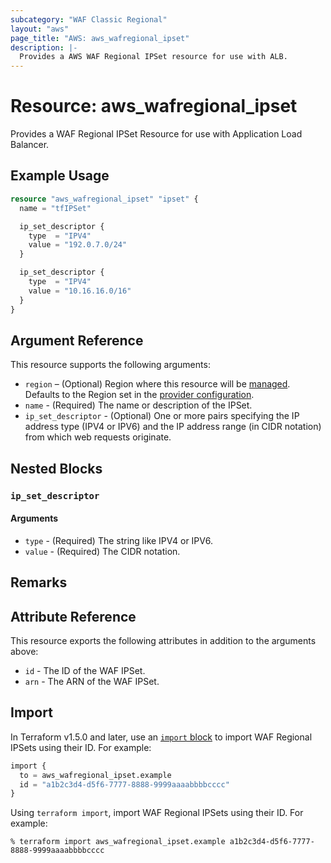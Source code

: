 ```yaml
---
subcategory: "WAF Classic Regional"
layout: "aws"
page_title: "AWS: aws_wafregional_ipset"
description: |-
  Provides a AWS WAF Regional IPSet resource for use with ALB.
---
```


# Resource: aws_wafregional_ipset

Provides a WAF Regional IPSet Resource for use with Application Load Balancer.

## Example Usage

```terraform
resource "aws_wafregional_ipset" "ipset" {
  name = "tfIPSet"

  ip_set_descriptor {
    type  = "IPV4"
    value = "192.0.7.0/24"
  }

  ip_set_descriptor {
    type  = "IPV4"
    value = "10.16.16.0/16"
  }
}
```

## Argument Reference

This resource supports the following arguments:

* `region` – (Optional) Region where this resource will be [managed](https://docs.aws.amazon.com/general/latest/gr/rande.html#regional-endpoints). Defaults to the Region set in the [provider configuration](https://registry.terraform.io/providers/hashicorp/aws/latest/docs#aws-configuration-reference).
* `name` - (Required) The name or description of the IPSet.
* `ip_set_descriptor` - (Optional) One or more pairs specifying the IP address type (IPV4 or IPV6) and the IP address range (in CIDR notation) from which web requests originate.

## Nested Blocks

### `ip_set_descriptor`

#### Arguments

* `type` - (Required) The string like IPV4 or IPV6.
* `value` - (Required) The CIDR notation.

## Remarks

## Attribute Reference

This resource exports the following attributes in addition to the arguments above:

* `id` - The ID of the WAF IPSet.
* `arn` - The ARN of the WAF IPSet.

## Import

In Terraform v1.5.0 and later, use an [`import` block](https://developer.hashicorp.com/terraform/language/import) to import WAF Regional IPSets using their ID. For example:

```terraform
import {
  to = aws_wafregional_ipset.example
  id = "a1b2c3d4-d5f6-7777-8888-9999aaaabbbbcccc"
}
```

Using `terraform import`, import WAF Regional IPSets using their ID. For example:

```console
% terraform import aws_wafregional_ipset.example a1b2c3d4-d5f6-7777-8888-9999aaaabbbbcccc
```
